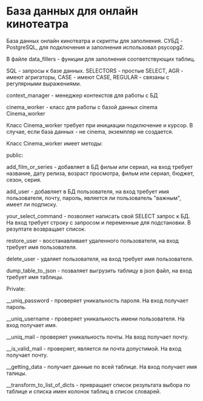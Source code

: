 # База данных для онлайн кинотеатра

База данных онлайн кинотеатра и скрипты для заполнения. СУБД - PostgreSQL, для подключения и заполнения использовал psycopg2.

В файле data_fillers - функции для заполнения соответствующих таблиц.

SQL - запросы к базе данных. SELECTORS - простые SELECT, AGR - имеют агригаторы, CASE - имеют CASE, REGULAR - связаны с регулярными выражениями.

context_manager - менеджер контекстов для работы с БД

cinema_worker - класс для работы с базой данных cinema Cinema_worker

Класс Cinema_worker требует при инициации подключение и курсор. В случае, если база данных - не cinema, экземпляр не создается.

Класс Cinema_worker имеет методы:

public:

add_film_or_series - добавляет в БД фильм или сериал, на вход требует название, дату релиза, возраст просмотра, фильм или сериал, бюджет, сезон, серия.

add_user - добавляет в БД пользователя, на вход требует имя пользователя, почту, пароль, является ли пользователь "важным", имеет ли подписку.

your_select_command - позволяет написать свой SELECT запрос к БД. На вход требует строку с запросом и переменные для подстановки. В резултате возвращает список.

restore_user - восстанавливает удаленного пользователя, на вход требует имя пользователя.

delete_user - удаляет пользователя, на вход требует имя пользователя.

dump_table_to_json - позваляет выгрузить таблицу в json файл, на вход требует имя таблицы.

Private:

__uniq_password - проверяет уникальность пароля. На вход получает пароль.

__uniq_username - проверяет уникальность имени пользователя. На вход получает имя.

__uniq_mail - проверяет уникальность почты. На вход получает почту.

__is_valid_mail - проверяет, является ли почта допустимой. На вход получает почту.

__getting_data - получает данные по всей таблице. На вход получает имя талицы.

__transform_to_list_of_dicts - превращает список результата выбора по таблице и списка имен колонок таблиц в список словарей.